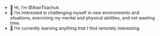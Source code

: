 - 👋 Hi, I’m @AlanTkachuk
- 👀 I’m interested in challenging myself in new environments and situations, exercising my mental and physical abilities, and not wasting time.
- 🌱 I’m currently learning anything that I find remotely interesting.

<!---
AlanTkachuk/AlanTkachuk is a ✨ special ✨ repository because its `README.md` (this file) appears on your GitHub profile.
You can click the Preview link to take a look at your changes.
--->
